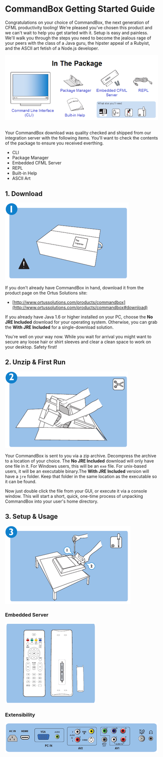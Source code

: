 # CommandBox Getting Started Guide

Congratulations on your choice of CommandBox, the next generation of CFML productivity tooling!  We're pleased you've chosen this product and we can't wait to help you get started with it.  Setup is easy and painless.  We'll walk you through the steps you need to become the jealous rage of your peers with the class of a Java guru, the hipster appeal of a Rubyist, and the ASCII art fetish of a Node.js developer.

<center>
    <img src="images/getting_started/in_the_package.png" alt="In The Package">
</center>
<br>

Your CommandBox download was quality checked and  shipped from our integration server with the following items.  You'll want to check the contents of the package to ensure you received everthing.
* CLI
* Package Manager
* Embedded CFML Server
* REPL
* Built-in Help
* ASCII Art

## 1. Download
<img src="images/getting_started/the_package.png" alt="Open the package">

If you don't already have CommandBox in hand, download it from the product page on the Ortus Solutions site:
* [http://www.ortussolutions.com/products/commandbox](http://www.ortussolutions.com/products/commandbox#download)
 
If you already have Java 1.6 or higher installed on your PC, choose the **No JRE Included** download for your operating system.  Otherwise, you can grab the **With JRE Included** for a single-download solution.

You're well on your way now.   While you wait for arrival you might want to secure any loose hair or shirt sleeves and clear a clean space to work on your desktop.  Safety first!


## 2. Unzip & First Run
<img src="images/getting_started/open_package.png" alt="Setup">

Your CommandBox is sent to you via a zip archive.  Decompress the archive to a location of your choice.  The **No JRE Included** download will only have one file in  it.  For Windows users, this will be an `exe` file.  For unix-based users, it will be an executable binary.The **With JRE Included** version will have a `jre` folder.  Keep that folder in the same location as the executable so it can be found.

Now just double click the file from your GUI, or execute it via a console window.  This will start a short, quick, one-time process of unpacking CommandBox into your user's home directory.  

## 3. Setup & Usage
<img src="images/getting_started/run.png" alt="Start Using">


### Embedded Server
<img src="images/getting_started/embedded_server.png" alt="Embedded Server">


### Extensibility
<img src="images/getting_started/extensbility.png" alt="Extensbility">